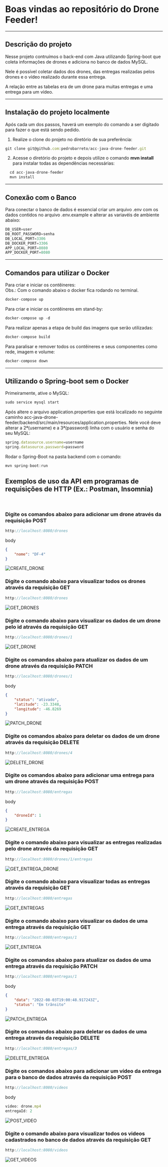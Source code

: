 # Boas vindas ao repositório do Drone Feeder!

---

## Descrição do projeto

Nesse projeto contruímos o back-end com Java utilizando Spring-boot que coleta informações de drones e adiciona no banco de dados MySQL.

Nele é possível coletar dados dos drones, das entregas realizadas pelos drones e o vídeo realizado durante essa entrega.

A relação entre as tabelas era de um drone para muitas entregas e uma entrega para um vídeo.

---

## Instalação do projeto localmente

Após cada um dos passos, haverá um exemplo do comando a ser digitado para fazer o que está sendo pedido.

1. Realize o clone do projeto no diretório de sua preferência:
```javascript
git clone git@github.com:pedrobarreto/acc-java-drone-feeder.git
```

2. Acesse o diretório do projeto e depois utilize o comando **mvn install** para instalar todas as dependências necessárias:
```javascript
  cd acc-java-drone-feeder
  mvn install
```

---

## Conexão com o Banco

Para conectar o banco de dados é essencial criar um arquivo .env com os dados contidos no arquivo .env.example e alterar as variavéis de ambiente abaixo:

```javascript
DB_USER=user
DB_ROOT_PASSWORD=senha
DB_LOCAL_PORT=3306
DB_DOCKER_PORT=3306
APP_LOCAL_PORT=8080
APP_DOCKER_PORT=8080
```

---

## Comandos para utilizar o Docker

Para criar e iniciar os contêineres:
</br>
Obs.: Com o comando abaixo o docker fica rodando no terminal.
```javascript
docker-compose up
```

Para criar e iniciar os contêineres em stand-by:
```javascript
docker-compose up -d
```

Para realizar apenas a etapa de build das imagens que serão utilizadas:
```javascript
docker-compose build
```

Para paralisar e remover todos os contêineres e seus componentes como rede, imagem e volume:
```javascript
docker-compose down
```
---

## Utilizando o Spring-boot sem o Docker

Primeiramente, ative o MySQL:
```javascript
sudo service mysql start
```

Após altere o arquivo application.properties que está localizado no seguinte caminho acc-java-drone-feeder/backend/src/main/resources/application.properties. Nele você deve alterar a 2ª(username) e a 3ª(password) linha com o usuário e senha do seu MySQL:
```javascript
spring.datasource.username=username
spring.datasource.password=password
```

Rodar o Spring-Boot na pasta backend com o comando:
```javascript
mvn spring-boot:run
```

## Exemplos de uso da API em programas de requisições de HTTP (Ex.: Postman, Insomnia)
</br>

### Digite os comandos abaixo para adicionar um drone através da requisição POST
```javascript
http://localhost:8080/drones
```

body
```json
{
    "nome": "DF-4"
}
```
![CREATE_DRONE](/imagens/POST_drones.png)

### Digite o comando abaixo para visualizar todos os drones através da requisição GET
```javascript
http://localhost:8080/drones
```

![GET_DRONES](/imagens/GET_drones.png)

### Digite o comando abaixo para visualizar os dados de um drone pelo id através da requisição GET
```javascript
http://localhost:8080/drones/1
```

![GET_DRONE](/imagens/GET_drones-id.png)

### Digite os comandos abaixo para atualizar os dados de um drone através da requisição PATCH
```javascript
http://localhost:8080/drones/1
```

body
```json
{
    "status": "ativado",
    "latitude": -23.3348,
    "longitude": -46.8269
}
```
![PATCH_DRONE](/imagens/PATCH_drones-id.png)

### Digite os comandos abaixo para deletar os dados de um drone através da requisição DELETE
```javascript
http://localhost:8080/drones/4
```

![DELETE_DRONE](/imagens/DELETE_drone.png)

### Digite os comandos abaixo para adicionar uma entrega para um drone através da requisição POST
```javascript
http://localhost:8080/entregas
```

body
```json
{
    "droneId": 1
}
```

![CREATE_ENTREGA](/imagens/POST_entregas.png)

### Digite o comando abaixo para visualizar as entregas realizadas pelo drone através da requisição GET
```javascript
http://localhost:8080/drones/1/entregas
```

![GET_ENTREGA_DRONE](/imagens/GET_drones-id-entregas.png)

### Digite o comando abaixo para visualizar todas as entregas através da requisição GET
```javascript
http://localhost:8080/entregas
```

![GET_ENTREGAS](/imagens/GET_entregas.png)

### Digite o comando abaixo para visualizar os dados de uma entrega através da requisição GET
```javascript
http://localhost:8080/entregas/1
```

![GET_ENTREGA](/imagens/GET_entregas-id.png)

### Digite os comandos abaixo para atualizar os dados de uma entrega através da requisição PATCH
```javascript
http://localhost:8080/entregas/1
```

body
```json
{
    "data": "2022-08-03T19:00:48.917243Z",
    "status": "Em trânsito"
}
```

![PATCH_ENTREGA](/imagens/PATCH_entregas-id.png)

### Digite os comandos abaixo para deletar os dados de uma entrega através da requisição DELETE
```javascript
http://localhost:8080/entregas/3
```

![DELETE_ENTREGA](/imagens/DELETE_entregas-3.png)

### Digite os comandos abaixo para adicionar um vídeo da entrega para o banco de dados através da requisição POST
```javascript
http://localhost:8080/videos
```

body
```javascript
video: drone.mp4
entregaId: 2
```

![POST_VIDEO](/imagens/POST_videos.png)

### Digite o comando abaixo para visualizar todos os videos cadastrados no banco de dados através da requisição GET
```javascript
http://localhost:8080/videos
```

![GET_VIDEOS](/imagens/GET_videos.png)
